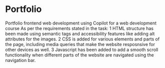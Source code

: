 # Portfolio
Portfolio frontend web development using Copilot for a web development course
As per the requirements stated in the task:
1 HTML structure has been made using semantic tags and accessibility features like adding alt attributes for the images.
2 CSS is added for various elements and parts of the page, including media queries that make the website resposnsive for other devices as well.
3 Javascript has been added to add a smooth scroll functionality when different parts of the website are navigated using the navigation bar.
